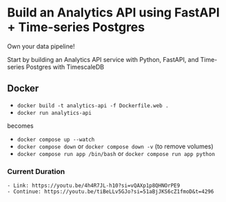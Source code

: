 # Build an Analytics API using FastAPI + Time-series Postgres

Own your data pipeline! 

Start by building an Analytics API service with Python, FastAPI, and Time-series Postgres with TimescaleDB



## Docker

- `docker build -t analytics-api -f Dockerfile.web .`
- `docker run analytics-api`

becomes

- `docker compose up --watch`
- `docker compose down` or `docker compose down -v` (to remove volumes)
- `docker compose run app /bin/bash` or `docker compose run app python` 

### Current Duration
```text
- Link: https://youtu.be/4h4R7JL-h10?si=vQAXp1p8QHNOrPE9
- Continue: https://youtu.be/tiBeLLv5GJo?si=51aBjJKS6cZ1fmoD&t=4296
```